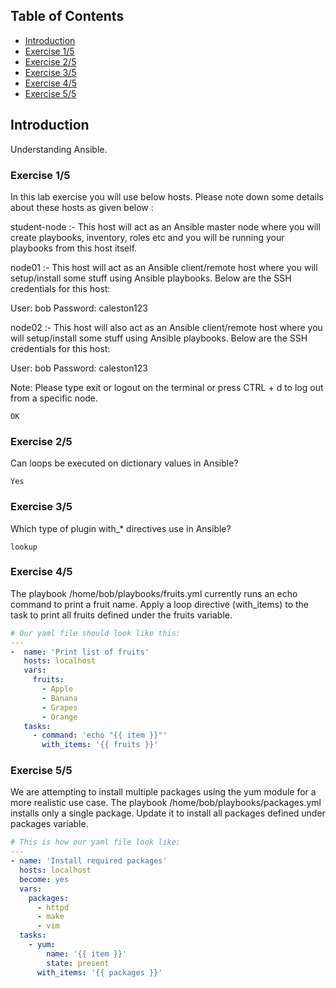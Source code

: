 ## Table of Contents

- [Introduction](#introduction)
- [Exercise 1/5](#exercise-15)
- [Exercise 2/5](#exercise-25)
- [Exercise 3/5](#exercise-35)
- [Exercise 4/5](#exercise-45)
- [Exercise 5/5](#exercise-55)

##  Introduction

Understanding Ansible.

### Exercise 1/5
In this lab exercise you will use below hosts. Please note down some details about these hosts as given below :


student-node :- This host will act as an Ansible master node where you will create playbooks, inventory, roles etc and you will be running your playbooks from this host itself.


node01 :- This host will act as an Ansible client/remote host where you will setup/install some stuff using Ansible playbooks. Below are the SSH credentials for this host:


User: bob
Password: caleston123  


node02 :- This host will also act as an Ansible client/remote host where you will setup/install some stuff using Ansible playbooks. Below are the SSH credentials for this host:


User: bob
Password: caleston123  


Note: Please type exit or logout on the terminal or press CTRL + d to log out from a specific node.
```
OK
```
### Exercise 2/5
Can loops be executed on dictionary values in Ansible?
```
Yes
```
### Exercise 3/5
Which type of plugin with_* directives use in Ansible?
```
lookup
```
### Exercise 4/5
The playbook /home/bob/playbooks/fruits.yml currently runs an echo command to print a fruit name. Apply a loop directive (with_items) to the task to print all fruits defined under the fruits variable.
```yaml
# Our yaml file should look like this:
---
-  name: 'Print list of fruits'
   hosts: localhost
   vars:
     fruits:
       - Apple
       - Banana
       - Grapes
       - Orange
   tasks:
     - command: 'echo "{{ item }}"'
       with_items: '{{ fruits }}'
```
### Exercise 5/5
We are attempting to install multiple packages using the yum module for a more realistic use case. The playbook /home/bob/playbooks/packages.yml installs only a single package. Update it to install all packages defined under packages variable.
```yaml
# This is how our yaml file look like:
---
- name: 'Install required packages'
  hosts: localhost
  become: yes
  vars:
    packages:
      - httpd
      - make
      - vim
  tasks:
    - yum:
        name: '{{ item }}'
        state: present
      with_items: '{{ packages }}'
```